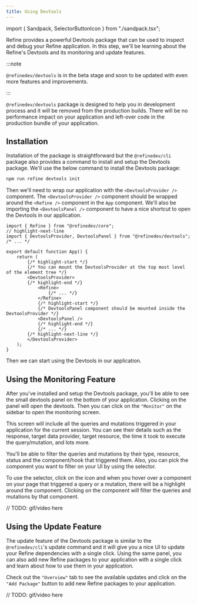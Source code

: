 ```yaml
---
title: Using Devtools
---
```


import { Sandpack, SelectorButtonIcon } from "./sandpack.tsx";

<Sandpack>

Refine provides a powerful Devtools package that can be used to inspect and debug your Refine application. In this step, we'll be learning about the Refine's Devtools and its monitoring and update features.

:::note

`@refinedev/devtools` is in the beta stage and soon to be updated with even more features and improvements.

:::

`@refinedev/devtools` package is designed to help you in development process and it will be removed from the production builds. There will be no performance impact on your application and left-over code in the production bundle of your application.

## Installation

Installation of the package is straightforward but the `@refinedev/cli` package also provides a command to install and setup the Devtools package. We'll use the below command to install the Devtools package:

<Tabs>

<TabItem value="cli" label="Using CLI" default>

```sh
npm run refine devtools init
```

</TabItem>

<TabItem value="manual" label="manual">

<InstallPackagesCommand args="@refinedev/devtools" />

Then we'll need to wrap our application with the `<DevtoolsProvider />` component. The `<DevtoolsProvider />` component should be wrapped around the `<Refine />` component in the `App` component. We'll also be importing the `<DevtoolsPanel />` component to have a nice shortcut to open the Devtools in our application.

```tsx title="src/App.tsx"
import { Refine } from "@refinedev/core";
// highlight-next-line
import { DevtoolsProvider, DevtoolsPanel } from "@refinedev/devtools";
/* ... */

export default function App() {
    return (
        {/* highlight-start */}
        {/* You can mount the DevtoolsProvider at the top most level of the element tree */}
        <DevtoolsProvider>
        {/* highlight-end */}
            <Refine>
                {/* ... */}
            </Refine>
            {/* highlight-start */}
            {/* DevtoolsPanel component should be mounted inside the DevtoolsProvider */}
            <DevtoolsPanel />
            {/* highlight-end */}
            {/* ... */}
        {/* highlight-next-line */}
        </DevtoolsProvider>
    );
}
```

Then we can start using the Devtools in our application.

</TabItem>

</Tabs>

## Using the Monitoring Feature

After you've installed and setup the Devtools package, you'll be able to see the small devtools panel on the bottom of your application. Clicking on the panel will open the devtools. Then you can click on the `"Monitor"` on the sidebar to open the monitoring screen.

This screen will include all the queries and mutations triggered in your application for the current session. You can see their details such as the response, target data provider, target resource, the time it took to execute the query/mutation, and lots more.

You'll be able to filter the queries and mutations by their type, resource, status and the component/hook that triggered them. Also, you can pick the component you want to filter on your UI by using the selector.

To use the selector, click on the <SelectorButtonIcon /> icon and when you hover over a component on your page that triggered a query or a mutation, there will be a highlight around the component. Clicking on the component will filter the queries and mutations by that component.

// TODO: gif/video here

## Using the Update Feature

The update feature of the Devtools package is similar to the `@refinedev/cli`'s update command and it will give you a nice UI to update your Refine dependencies with a single click. Using the same panel, you can also add new Refine packages to your application with a single click and learn about how to use them in your application.

Check out the `"Overview"` tab to see the available updates and click on the `"Add Package"` button to add new Refine packages to your application.

// TODO: gif/video here

</Sandpack>
